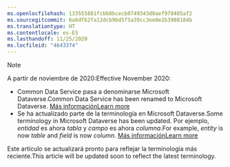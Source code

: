 ```yaml
---
ms.openlocfilehash: 133555881fcbb0bcecb0749343d0aef970405af2
ms.sourcegitcommit: 6a6df62fa12dcb9bd5f5a39cc3ee0e2b3988184b
ms.translationtype: HT
ms.contentlocale: es-ES
ms.lasthandoff: 11/25/2020
ms.locfileid: "4643374"
---
```

> [!NOTE]
> <span data-ttu-id="ba783-101">A partir de noviembre de 2020:</span><span class="sxs-lookup"><span data-stu-id="ba783-101">Effective November 2020:</span></span>
> - <span data-ttu-id="ba783-102">Common Data Service pasa a denominarse Microsoft Dataverse.</span><span class="sxs-lookup"><span data-stu-id="ba783-102">Common Data Service has been renamed to Microsoft Dataverse.</span></span> [<span data-ttu-id="ba783-103">Más información</span><span class="sxs-lookup"><span data-stu-id="ba783-103">Learn more</span></span>](https://aka.ms/PAuAppBlog)
> - <span data-ttu-id="ba783-104">Se ha actualizado parte de la terminología en Microsoft Dataverse.</span><span class="sxs-lookup"><span data-stu-id="ba783-104">Some terminology in Microsoft Dataverse has been updated.</span></span> <span data-ttu-id="ba783-105">Por ejemplo, *entidad* es ahora *tabla* y *campo* es ahora *columna*.</span><span class="sxs-lookup"><span data-stu-id="ba783-105">For example, *entity* is now *table* and *field* is now *column*.</span></span> [<span data-ttu-id="ba783-106">Más información</span><span class="sxs-lookup"><span data-stu-id="ba783-106">Learn more</span></span>](https://go.microsoft.com/fwlink/?linkid=2147247)
>
> <span data-ttu-id="ba783-107">Este artículo se actualizará pronto para reflejar la terminología más reciente.</span><span class="sxs-lookup"><span data-stu-id="ba783-107">This article will be updated soon to reflect the latest terminology.</span></span>
